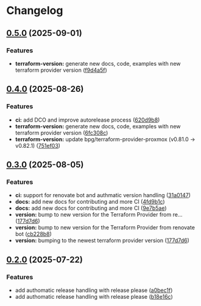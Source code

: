 # Changelog

## [0.5.0](https://github.com/valkiriaaquatica/provider-proxmox-bpg/compare/v0.4.0...v0.5.0) (2025-09-01)


### Features

* **terraform-version:** generate new docs, code, examples with new terraform provider version ([f9d4a5f](https://github.com/valkiriaaquatica/provider-proxmox-bpg/commit/f9d4a5fefbb8bb45ad80fb102849017f8219cc16))

## [0.4.0](https://github.com/valkiriaaquatica/provider-proxmox-bpg/compare/v0.3.0...v0.4.0) (2025-08-26)


### Features

* **ci:** add DCO and improve autorelease process ([620d9b8](https://github.com/valkiriaaquatica/provider-proxmox-bpg/commit/620d9b8e230b71a60d38bbc6fc08ad4166b05263))
* **terraform-version:** generate new docs, code, examples with new terraform provider version ([6fc308c](https://github.com/valkiriaaquatica/provider-proxmox-bpg/commit/6fc308cd9ca480726d420666eaf97e56495c0e61))
* **terraform-version:** update bpg/terraform-provider-proxmox (v0.81.0 → v0.82.1) ([751ef03](https://github.com/valkiriaaquatica/provider-proxmox-bpg/commit/751ef03b9151b689d2c420b32e468395d6cbe830))

## [0.3.0](https://github.com/valkiriaaquatica/provider-proxmox-bpg/compare/v0.2.0...v0.3.0) (2025-08-05)


### Features

* **ci:** support for renovate bot and authmatic version handling ([31a0147](https://github.com/valkiriaaquatica/provider-proxmox-bpg/commit/31a01479a0672311a95de151cc99a79586f79e63))
* **docs:** add new docs for contributing and more CI ([4fd9b1c](https://github.com/valkiriaaquatica/provider-proxmox-bpg/commit/4fd9b1ca7c47b14112beb06a7132e1fb01046e74))
* **docs:** add new docs for contributing and more CI ([9e7b5ae](https://github.com/valkiriaaquatica/provider-proxmox-bpg/commit/9e7b5ae028acf4e4ffe4ced32f99cac632d7101c))
* **version:** bump to new version for the Terraform Provider from re… ([177d7d6](https://github.com/valkiriaaquatica/provider-proxmox-bpg/commit/177d7d63cd45dd804ee85b0ea0dee6c617676dc5))
* **version:** bump to new version for the Terraform Provider from renovate bot ([cb228b8](https://github.com/valkiriaaquatica/provider-proxmox-bpg/commit/cb228b84e4fe0e97e3bc5b44bfd607d1a2252ac9))
* **version:** bumping to the newest terraform provider version ([177d7d6](https://github.com/valkiriaaquatica/provider-proxmox-bpg/commit/177d7d63cd45dd804ee85b0ea0dee6c617676dc5))

## [0.2.0](https://github.com/valkiriaaquatica/provider-proxmox-bpg/compare/v0.1.0...v0.2.0) (2025-07-22)


### Features

* add authomatic release handling with release please ([a0bec1f](https://github.com/valkiriaaquatica/provider-proxmox-bpg/commit/a0bec1feba80e67ce1872f2f1644b92073ed9470))
* add authomatic release handling with release please ([b18e16c](https://github.com/valkiriaaquatica/provider-proxmox-bpg/commit/b18e16ce6ac759bfa5ecec8728234fafde27baf7))
